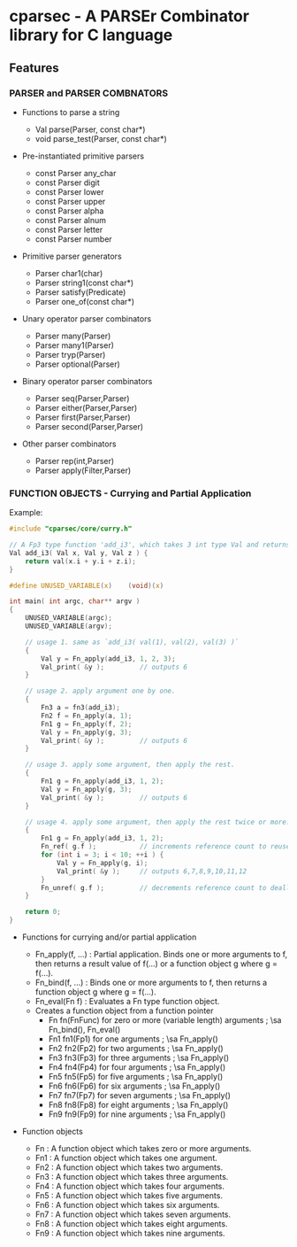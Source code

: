 # cparsec - A PARSEr Combinator library for C language

## Features

### PARSER and PARSER COMBNATORS

- Functions to parse a string
    - Val parse(Parser, const char*)
    - void parse_test(Parser, const char*)

- Pre-instantiated primitive parsers
    - const Parser any_char
    - const Parser digit
    - const Parser lower
    - const Parser upper
    - const Parser alpha
    - const Parser alnum
    - const Parser letter
    - const Parser number

- Primitive parser generators
    - Parser char1(char)
    - Parser string1(const char*)
    - Parser satisfy(Predicate)
    - Parser one_of(const char*)

- Unary operator parser combinators
    - Parser many(Parser)
    - Parser many1(Parser)
    - Parser tryp(Parser)
    - Parser optional(Parser)

- Binary operator parser combinators
    - Parser seq(Parser,Parser)
    - Parser either(Parser,Parser)
    - Parser first(Parser,Parser)
    - Parser second(Parser,Parser)

- Other parser combinators
    - Parser rep(int,Parser)
    - Parser apply(Filter,Parser)

### FUNCTION OBJECTS - Currying and Partial Application

Example:

~~~c
#include "cparsec/core/curry.h"

// A Fp3 type function 'add_i3', which takes 3 int type Val and returns sum of them.
Val add_i3( Val x, Val y, Val z ) {
    return val(x.i + y.i + z.i);
}

#define UNUSED_VARIABLE(x)    (void)(x)

int main( int argc, char** argv )
{
    UNUSED_VARIABLE(argc);
    UNUSED_VARIABLE(argv);

    // usage 1. same as `add_i3( val(1), val(2), val(3) )`
    {
        Val y = Fn_apply(add_i3, 1, 2, 3);
        Val_print( &y );         // outputs 6
    }

    // usage 2. apply argument one by one.
    {
        Fn3 a = fn3(add_i3);
        Fn2 f = Fn_apply(a, 1);
        Fn1 g = Fn_apply(f, 2);
        Val y = Fn_apply(g, 3);
        Val_print( &y );         // outputs 6
    }

    // usage 3. apply some argument, then apply the rest.
    {
        Fn1 g = Fn_apply(add_i3, 1, 2);
        Val y = Fn_apply(g, 3);
        Val_print( &y );         // outputs 6
    }

    // usage 4. apply some argument, then apply the rest twice or more.
    {
        Fn1 g = Fn_apply(add_i3, 1, 2);
        Fn_ref( g.f );           // increments reference count to reuse
        for (int i = 3; i < 10; ++i ) {
            Val y = Fn_apply(g, i);
            Val_print( &y );     // outputs 6,7,8,9,10,11,12
        }
        Fn_unref( g.f );         // decrements reference count to deallocate
    }

    return 0;
}
~~~

- Functions for currying and/or partial application
    - Fn_apply(f, ...)
      : Partial application. Binds one or more arguments to f, then
        returns a result value of f(...) or a function object g where
        g = f(...).
    - Fn_bind(f, ...)
      : Binds one or more arguments to f, then returns a function
        object g where g = f(...).
    - Fn_eval(Fn f)
      : Evaluates a Fn type function object.
    - Creates a function object from a function pointer
      - Fn  fn(FnFunc) for zero or more (variable length) arguments ; \sa Fn_bind(), Fn_eval()
      - Fn1 fn1(Fp1) for one arguments ; \sa Fn_apply()
      - Fn2 fn2(Fp2) for two arguments ; \sa Fn_apply()
      - Fn3 fn3(Fp3) for three arguments ; \sa Fn_apply()
      - Fn4 fn4(Fp4) for four arguments ; \sa Fn_apply()
      - Fn5 fn5(Fp5) for five arguments ; \sa Fn_apply()
      - Fn6 fn6(Fp6) for six arguments ; \sa Fn_apply()
      - Fn7 fn7(Fp7) for seven arguments ; \sa Fn_apply()
      - Fn8 fn8(Fp8) for eight arguments ; \sa Fn_apply()
      - Fn9 fn9(Fp9) for nine arguments ; \sa Fn_apply()

- Function objects
    - Fn
      : A function object which takes zero or more arguments.
    - Fn1
      : A function object which takes one argument.
    - Fn2
      : A function object which takes two arguments.
    - Fn3
      : A function object which takes three arguments.
    - Fn4
      : A function object which takes four arguments.
    - Fn5
      : A function object which takes five arguments.
    - Fn6
      : A function object which takes six arguments.
    - Fn7
      : A function object which takes seven arguments.
    - Fn8
      : A function object which takes eight arguments.
    - Fn9
      : A function object which takes nine arguments.
